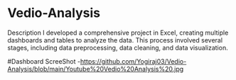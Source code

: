 # Vedio-Analysis
Description  I developed a comprehensive project in Excel, creating multiple dashboards and tables to analyze the data. This process involved several stages, including data preprocessing, data cleaning, and data visualization. 

#Dashboard ScreeShot
-https://github.com/Yogiraj03/Vedio-Analysis/blob/main/Youtube%20Vedio%20Analysis%20.jpg
